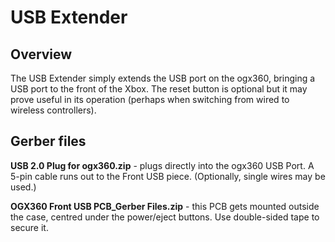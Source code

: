 # USB Extender

## Overview

The USB Extender simply extends the USB port on the ogx360, bringing a USB port to the front of the Xbox.  The reset button is optional but it may prove useful in its operation (perhaps when switching from wired to wireless controllers).

## Gerber files

<b>USB 2.0 Plug for ogx360.zip</b> - plugs directly into the ogx360 USB Port.  A 5-pin cable runs out to the Front USB piece.  (Optionally, single wires may be used.)

<b>OGX360 Front USB PCB_Gerber Files.zip</b> - this PCB gets mounted outside the case, centred under the power/eject buttons.  Use double-sided tape to secure it.  
